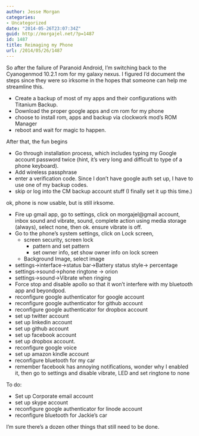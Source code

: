 ```yaml
---
author: Jesse Morgan
categories:
- Uncategorized
date: "2014-05-26T23:07:34Z"
guid: http://morgajel.net/?p=1487
id: 1487
title: Reimaging my Phone
url: /2014/05/26/1487
---
```


So after the failure of Paranoid Android, I’m switching back to the Cyanogenmod 10.2.1 rom for my galaxy nexus. I figured I’d document the steps since they were so irksome in the hopes that someone can help me streamline this.

- Create a backup of most of my apps and their configurations with Titanium Backup.
- Download the proper google apps and cm rom for my phone
- choose to install rom, apps and backup via clockwork mod’s ROM Manager
- reboot and wait for magic to happen.

After that, the fun begins

- Go through installation process, which includes typing my Google account password twice (hint, it’s very long and difficult to type of a phone keyboard).
- Add wireless passphrase
- enter a verification code. Since I don’t have google auth set up, I have to use one of my backup codes.
- skip or log into the CM backup account stuff (I finally set it up this time.)

ok, phone is now usable, but is still irksome.

- Fire up gmail app, go to settings, click on morgajel@gmail account, inbox sound and vibrate, sound, complete action using media storage (always), select none, then ok. ensure vibrate is off.
- Go to the phone’s system settings, click on Lock screen, 
    - screen security, screen lock 
        - pattern and set pattern
        - set owner info, set show owner info on lock screen
    - Background Image, select image
- settings-&gt;interface-&gt;status bar-&gt;Battery status style-&gt; percentage
- settings-&gt;sound-&gt;phone ringtone -&gt; orion
- settings-&gt;sound-&gt;Vibrate when ringing
- Force stop and disable apollo so that it won’t interfere with my bluetooth app and beyondpod.
- reconfigure google authenticator for google account
- reconfigure google authenticator for github account
- reconfigure google authenticator for dropbox account
- set up twitter account
- set up linkedin account
- set up github account
- set up facebook account
- set up dropbox account.
- reconfigure google voice
- set up amazon kindle account
- reconfigure bluetooth for my car
- remember facebook has annoying notifications, wonder why I enabled it, then go to settings and disable vibrate, LED and set ringtone to none

To do:

- Set up Corporate email account
- set up skype account
- reconfigure google authenticator for linode account
- reconfigure bluetooth for Jackie’s car

I’m sure there’s a dozen other things that still need to be done.